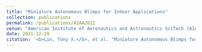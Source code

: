 ```yaml
---
title: "Miniature Autonomous Blimps for Indoor Applications"
collection: publications
permalink: /publications/AIAA2021
venue: "American Institute of Aeronautics and Astronautics SciTech (AIAA SciTech)"
date: 2021-12-29
citation: '<b>Lin, Tony X.</b>, et al. "Miniature Autonomous Blimps for Indoor Applications." AIAA SCITECH 2022 Forum. 2022.'
---
```

